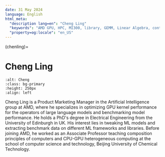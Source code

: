 ```yaml
---
date: 31 May 2024
language: English
html_meta:
  "description lang=en": "Cheng Ling"
  "keywords": "AMD GPU, HPC, MI300, library, GEMM, Linear Algebra, contributor, blog author"
  "property=og:locale": "en_US"
---
```


(chenling)=

# Cheng Ling

```{image} ./data/Cheng-Ling.jpg
:alt: Cheng
:class: bg-primary
:height: 250px
:align: left
```

Cheng Ling is a Product Marketing Manager in the Artificial Intelligence group at AMD, where he specializes in optimizing GPU kernel performance for the operators of large language models and benchmarking model performance. He holds a PhD's degree in Electrical Engineering from the University of Edinburgh in UK. His interest lies in tweaking ML models and extracting benchmark data on different ML frameworks and libraries. Before joining AMD, he worked as an Associate Professor teaching composition principles of computers and CPU-GPU heterogeneous computing at the school of computer science and technology, Beijing University of Chemical Technology.
